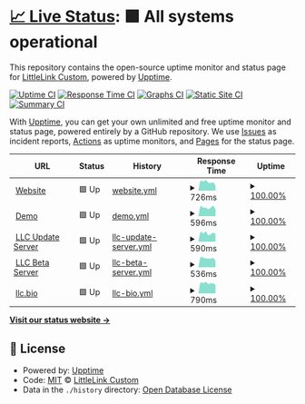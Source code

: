 # [📈 Live Status](https://LittleLink-Custom.github.io/uptime): <!--live status--> **🟩 All systems operational**

This repository contains the open-source uptime monitor and status page for [LittleLink Custom](https://littlelink-custom.com), powered by [Upptime](https://github.com/upptime/upptime).

[![Uptime CI](https://github.com/LittleLink-Custom/uptime/workflows/Uptime%20CI/badge.svg)](https://github.com/LittleLink-Custom/uptime/actions?query=workflow%3A%22Uptime+CI%22)
[![Response Time CI](https://github.com/LittleLink-Custom/uptime/workflows/Response%20Time%20CI/badge.svg)](https://github.com/LittleLink-Custom/uptime/actions?query=workflow%3A%22Response+Time+CI%22)
[![Graphs CI](https://github.com/LittleLink-Custom/uptime/workflows/Graphs%20CI/badge.svg)](https://github.com/LittleLink-Custom/uptime/actions?query=workflow%3A%22Graphs+CI%22)
[![Static Site CI](https://github.com/LittleLink-Custom/uptime/workflows/Static%20Site%20CI/badge.svg)](https://github.com/LittleLink-Custom/uptime/actions?query=workflow%3A%22Static+Site+CI%22)
[![Summary CI](https://github.com/LittleLink-Custom/uptime/workflows/Summary%20CI/badge.svg)](https://github.com/LittleLink-Custom/uptime/actions?query=workflow%3A%22Summary+CI%22)

With [Upptime](https://upptime.js.org), you can get your own unlimited and free uptime monitor and status page, powered entirely by a GitHub repository. We use [Issues](https://github.com/LittleLink-Custom/uptime/issues) as incident reports, [Actions](https://github.com/LittleLink-Custom/uptime/actions) as uptime monitors, and [Pages](https://LittleLink-Custom.github.io/uptime) for the status page.

<!--start: status pages-->
<!-- This summary is generated by Upptime (https://github.com/upptime/upptime) -->
<!-- Do not edit this manually, your changes will be overwritten -->
<!-- prettier-ignore -->
| URL | Status | History | Response Time | Uptime |
| --- | ------ | ------- | ------------- | ------ |
| <img alt="" src="https://icons.duckduckgo.com/ip3/littlelink-custom.com.ico" height="13"> [Website](https://littlelink-custom.com) | 🟩 Up | [website.yml](https://github.com/LittleLink-Custom/uptime/commits/HEAD/history/website.yml) | <details><summary><img alt="Response time graph" src="./graphs/website/response-time-week.png" height="20"> 726ms</summary><br><a href="https://LittleLink-Custom.github.io/uptime/history/website"><img alt="Response time 1215" src="https://img.shields.io/endpoint?url=https%3A%2F%2Fraw.githubusercontent.com%2FLittleLink-Custom%2Fuptime%2FHEAD%2Fapi%2Fwebsite%2Fresponse-time.json"></a><br><a href="https://LittleLink-Custom.github.io/uptime/history/website"><img alt="24-hour response time 414" src="https://img.shields.io/endpoint?url=https%3A%2F%2Fraw.githubusercontent.com%2FLittleLink-Custom%2Fuptime%2FHEAD%2Fapi%2Fwebsite%2Fresponse-time-day.json"></a><br><a href="https://LittleLink-Custom.github.io/uptime/history/website"><img alt="7-day response time 726" src="https://img.shields.io/endpoint?url=https%3A%2F%2Fraw.githubusercontent.com%2FLittleLink-Custom%2Fuptime%2FHEAD%2Fapi%2Fwebsite%2Fresponse-time-week.json"></a><br><a href="https://LittleLink-Custom.github.io/uptime/history/website"><img alt="30-day response time 1215" src="https://img.shields.io/endpoint?url=https%3A%2F%2Fraw.githubusercontent.com%2FLittleLink-Custom%2Fuptime%2FHEAD%2Fapi%2Fwebsite%2Fresponse-time-month.json"></a><br><a href="https://LittleLink-Custom.github.io/uptime/history/website"><img alt="1-year response time 1215" src="https://img.shields.io/endpoint?url=https%3A%2F%2Fraw.githubusercontent.com%2FLittleLink-Custom%2Fuptime%2FHEAD%2Fapi%2Fwebsite%2Fresponse-time-year.json"></a></details> | <details><summary><a href="https://LittleLink-Custom.github.io/uptime/history/website">100.00%</a></summary><a href="https://LittleLink-Custom.github.io/uptime/history/website"><img alt="All-time uptime 98.91%" src="https://img.shields.io/endpoint?url=https%3A%2F%2Fraw.githubusercontent.com%2FLittleLink-Custom%2Fuptime%2FHEAD%2Fapi%2Fwebsite%2Fuptime.json"></a><br><a href="https://LittleLink-Custom.github.io/uptime/history/website"><img alt="24-hour uptime 100.00%" src="https://img.shields.io/endpoint?url=https%3A%2F%2Fraw.githubusercontent.com%2FLittleLink-Custom%2Fuptime%2FHEAD%2Fapi%2Fwebsite%2Fuptime-day.json"></a><br><a href="https://LittleLink-Custom.github.io/uptime/history/website"><img alt="7-day uptime 100.00%" src="https://img.shields.io/endpoint?url=https%3A%2F%2Fraw.githubusercontent.com%2FLittleLink-Custom%2Fuptime%2FHEAD%2Fapi%2Fwebsite%2Fuptime-week.json"></a><br><a href="https://LittleLink-Custom.github.io/uptime/history/website"><img alt="30-day uptime 98.91%" src="https://img.shields.io/endpoint?url=https%3A%2F%2Fraw.githubusercontent.com%2FLittleLink-Custom%2Fuptime%2FHEAD%2Fapi%2Fwebsite%2Fuptime-month.json"></a><br><a href="https://LittleLink-Custom.github.io/uptime/history/website"><img alt="1-year uptime 98.91%" src="https://img.shields.io/endpoint?url=https%3A%2F%2Fraw.githubusercontent.com%2FLittleLink-Custom%2Fuptime%2FHEAD%2Fapi%2Fwebsite%2Fuptime-year.json"></a></details>
| <img alt="" src="https://icons.duckduckgo.com/ip3/demo.littlelink-custom.com.ico" height="13"> [Demo](https://demo.littlelink-custom.com) | 🟩 Up | [demo.yml](https://github.com/LittleLink-Custom/uptime/commits/HEAD/history/demo.yml) | <details><summary><img alt="Response time graph" src="./graphs/demo/response-time-week.png" height="20"> 596ms</summary><br><a href="https://LittleLink-Custom.github.io/uptime/history/demo"><img alt="Response time 1084" src="https://img.shields.io/endpoint?url=https%3A%2F%2Fraw.githubusercontent.com%2FLittleLink-Custom%2Fuptime%2FHEAD%2Fapi%2Fdemo%2Fresponse-time.json"></a><br><a href="https://LittleLink-Custom.github.io/uptime/history/demo"><img alt="24-hour response time 477" src="https://img.shields.io/endpoint?url=https%3A%2F%2Fraw.githubusercontent.com%2FLittleLink-Custom%2Fuptime%2FHEAD%2Fapi%2Fdemo%2Fresponse-time-day.json"></a><br><a href="https://LittleLink-Custom.github.io/uptime/history/demo"><img alt="7-day response time 596" src="https://img.shields.io/endpoint?url=https%3A%2F%2Fraw.githubusercontent.com%2FLittleLink-Custom%2Fuptime%2FHEAD%2Fapi%2Fdemo%2Fresponse-time-week.json"></a><br><a href="https://LittleLink-Custom.github.io/uptime/history/demo"><img alt="30-day response time 1084" src="https://img.shields.io/endpoint?url=https%3A%2F%2Fraw.githubusercontent.com%2FLittleLink-Custom%2Fuptime%2FHEAD%2Fapi%2Fdemo%2Fresponse-time-month.json"></a><br><a href="https://LittleLink-Custom.github.io/uptime/history/demo"><img alt="1-year response time 1084" src="https://img.shields.io/endpoint?url=https%3A%2F%2Fraw.githubusercontent.com%2FLittleLink-Custom%2Fuptime%2FHEAD%2Fapi%2Fdemo%2Fresponse-time-year.json"></a></details> | <details><summary><a href="https://LittleLink-Custom.github.io/uptime/history/demo">100.00%</a></summary><a href="https://LittleLink-Custom.github.io/uptime/history/demo"><img alt="All-time uptime 98.97%" src="https://img.shields.io/endpoint?url=https%3A%2F%2Fraw.githubusercontent.com%2FLittleLink-Custom%2Fuptime%2FHEAD%2Fapi%2Fdemo%2Fuptime.json"></a><br><a href="https://LittleLink-Custom.github.io/uptime/history/demo"><img alt="24-hour uptime 100.00%" src="https://img.shields.io/endpoint?url=https%3A%2F%2Fraw.githubusercontent.com%2FLittleLink-Custom%2Fuptime%2FHEAD%2Fapi%2Fdemo%2Fuptime-day.json"></a><br><a href="https://LittleLink-Custom.github.io/uptime/history/demo"><img alt="7-day uptime 100.00%" src="https://img.shields.io/endpoint?url=https%3A%2F%2Fraw.githubusercontent.com%2FLittleLink-Custom%2Fuptime%2FHEAD%2Fapi%2Fdemo%2Fuptime-week.json"></a><br><a href="https://LittleLink-Custom.github.io/uptime/history/demo"><img alt="30-day uptime 98.97%" src="https://img.shields.io/endpoint?url=https%3A%2F%2Fraw.githubusercontent.com%2FLittleLink-Custom%2Fuptime%2FHEAD%2Fapi%2Fdemo%2Fuptime-month.json"></a><br><a href="https://LittleLink-Custom.github.io/uptime/history/demo"><img alt="1-year uptime 98.97%" src="https://img.shields.io/endpoint?url=https%3A%2F%2Fraw.githubusercontent.com%2FLittleLink-Custom%2Fuptime%2FHEAD%2Fapi%2Fdemo%2Fuptime-year.json"></a></details>
| <img alt="" src="https://icons.duckduckgo.com/ip3/update.littlelink-custom.com.ico" height="13"> [LLC Update Server](https://update.littlelink-custom.com) | 🟩 Up | [llc-update-server.yml](https://github.com/LittleLink-Custom/uptime/commits/HEAD/history/llc-update-server.yml) | <details><summary><img alt="Response time graph" src="./graphs/llc-update-server/response-time-week.png" height="20"> 590ms</summary><br><a href="https://LittleLink-Custom.github.io/uptime/history/llc-update-server"><img alt="Response time 589" src="https://img.shields.io/endpoint?url=https%3A%2F%2Fraw.githubusercontent.com%2FLittleLink-Custom%2Fuptime%2FHEAD%2Fapi%2Fllc-update-server%2Fresponse-time.json"></a><br><a href="https://LittleLink-Custom.github.io/uptime/history/llc-update-server"><img alt="24-hour response time 539" src="https://img.shields.io/endpoint?url=https%3A%2F%2Fraw.githubusercontent.com%2FLittleLink-Custom%2Fuptime%2FHEAD%2Fapi%2Fllc-update-server%2Fresponse-time-day.json"></a><br><a href="https://LittleLink-Custom.github.io/uptime/history/llc-update-server"><img alt="7-day response time 590" src="https://img.shields.io/endpoint?url=https%3A%2F%2Fraw.githubusercontent.com%2FLittleLink-Custom%2Fuptime%2FHEAD%2Fapi%2Fllc-update-server%2Fresponse-time-week.json"></a><br><a href="https://LittleLink-Custom.github.io/uptime/history/llc-update-server"><img alt="30-day response time 589" src="https://img.shields.io/endpoint?url=https%3A%2F%2Fraw.githubusercontent.com%2FLittleLink-Custom%2Fuptime%2FHEAD%2Fapi%2Fllc-update-server%2Fresponse-time-month.json"></a><br><a href="https://LittleLink-Custom.github.io/uptime/history/llc-update-server"><img alt="1-year response time 589" src="https://img.shields.io/endpoint?url=https%3A%2F%2Fraw.githubusercontent.com%2FLittleLink-Custom%2Fuptime%2FHEAD%2Fapi%2Fllc-update-server%2Fresponse-time-year.json"></a></details> | <details><summary><a href="https://LittleLink-Custom.github.io/uptime/history/llc-update-server">100.00%</a></summary><a href="https://LittleLink-Custom.github.io/uptime/history/llc-update-server"><img alt="All-time uptime 100.00%" src="https://img.shields.io/endpoint?url=https%3A%2F%2Fraw.githubusercontent.com%2FLittleLink-Custom%2Fuptime%2FHEAD%2Fapi%2Fllc-update-server%2Fuptime.json"></a><br><a href="https://LittleLink-Custom.github.io/uptime/history/llc-update-server"><img alt="24-hour uptime 100.00%" src="https://img.shields.io/endpoint?url=https%3A%2F%2Fraw.githubusercontent.com%2FLittleLink-Custom%2Fuptime%2FHEAD%2Fapi%2Fllc-update-server%2Fuptime-day.json"></a><br><a href="https://LittleLink-Custom.github.io/uptime/history/llc-update-server"><img alt="7-day uptime 100.00%" src="https://img.shields.io/endpoint?url=https%3A%2F%2Fraw.githubusercontent.com%2FLittleLink-Custom%2Fuptime%2FHEAD%2Fapi%2Fllc-update-server%2Fuptime-week.json"></a><br><a href="https://LittleLink-Custom.github.io/uptime/history/llc-update-server"><img alt="30-day uptime 100.00%" src="https://img.shields.io/endpoint?url=https%3A%2F%2Fraw.githubusercontent.com%2FLittleLink-Custom%2Fuptime%2FHEAD%2Fapi%2Fllc-update-server%2Fuptime-month.json"></a><br><a href="https://LittleLink-Custom.github.io/uptime/history/llc-update-server"><img alt="1-year uptime 100.00%" src="https://img.shields.io/endpoint?url=https%3A%2F%2Fraw.githubusercontent.com%2FLittleLink-Custom%2Fuptime%2FHEAD%2Fapi%2Fllc-update-server%2Fuptime-year.json"></a></details>
| <img alt="" src="https://icons.duckduckgo.com/ip3/beta.littlelink-custom.com.ico" height="13"> [LLC Beta Server](https://beta.littlelink-custom.com) | 🟩 Up | [llc-beta-server.yml](https://github.com/LittleLink-Custom/uptime/commits/HEAD/history/llc-beta-server.yml) | <details><summary><img alt="Response time graph" src="./graphs/llc-beta-server/response-time-week.png" height="20"> 536ms</summary><br><a href="https://LittleLink-Custom.github.io/uptime/history/llc-beta-server"><img alt="Response time 580" src="https://img.shields.io/endpoint?url=https%3A%2F%2Fraw.githubusercontent.com%2FLittleLink-Custom%2Fuptime%2FHEAD%2Fapi%2Fllc-beta-server%2Fresponse-time.json"></a><br><a href="https://LittleLink-Custom.github.io/uptime/history/llc-beta-server"><img alt="24-hour response time 408" src="https://img.shields.io/endpoint?url=https%3A%2F%2Fraw.githubusercontent.com%2FLittleLink-Custom%2Fuptime%2FHEAD%2Fapi%2Fllc-beta-server%2Fresponse-time-day.json"></a><br><a href="https://LittleLink-Custom.github.io/uptime/history/llc-beta-server"><img alt="7-day response time 536" src="https://img.shields.io/endpoint?url=https%3A%2F%2Fraw.githubusercontent.com%2FLittleLink-Custom%2Fuptime%2FHEAD%2Fapi%2Fllc-beta-server%2Fresponse-time-week.json"></a><br><a href="https://LittleLink-Custom.github.io/uptime/history/llc-beta-server"><img alt="30-day response time 580" src="https://img.shields.io/endpoint?url=https%3A%2F%2Fraw.githubusercontent.com%2FLittleLink-Custom%2Fuptime%2FHEAD%2Fapi%2Fllc-beta-server%2Fresponse-time-month.json"></a><br><a href="https://LittleLink-Custom.github.io/uptime/history/llc-beta-server"><img alt="1-year response time 580" src="https://img.shields.io/endpoint?url=https%3A%2F%2Fraw.githubusercontent.com%2FLittleLink-Custom%2Fuptime%2FHEAD%2Fapi%2Fllc-beta-server%2Fresponse-time-year.json"></a></details> | <details><summary><a href="https://LittleLink-Custom.github.io/uptime/history/llc-beta-server">100.00%</a></summary><a href="https://LittleLink-Custom.github.io/uptime/history/llc-beta-server"><img alt="All-time uptime 100.00%" src="https://img.shields.io/endpoint?url=https%3A%2F%2Fraw.githubusercontent.com%2FLittleLink-Custom%2Fuptime%2FHEAD%2Fapi%2Fllc-beta-server%2Fuptime.json"></a><br><a href="https://LittleLink-Custom.github.io/uptime/history/llc-beta-server"><img alt="24-hour uptime 100.00%" src="https://img.shields.io/endpoint?url=https%3A%2F%2Fraw.githubusercontent.com%2FLittleLink-Custom%2Fuptime%2FHEAD%2Fapi%2Fllc-beta-server%2Fuptime-day.json"></a><br><a href="https://LittleLink-Custom.github.io/uptime/history/llc-beta-server"><img alt="7-day uptime 100.00%" src="https://img.shields.io/endpoint?url=https%3A%2F%2Fraw.githubusercontent.com%2FLittleLink-Custom%2Fuptime%2FHEAD%2Fapi%2Fllc-beta-server%2Fuptime-week.json"></a><br><a href="https://LittleLink-Custom.github.io/uptime/history/llc-beta-server"><img alt="30-day uptime 100.00%" src="https://img.shields.io/endpoint?url=https%3A%2F%2Fraw.githubusercontent.com%2FLittleLink-Custom%2Fuptime%2FHEAD%2Fapi%2Fllc-beta-server%2Fuptime-month.json"></a><br><a href="https://LittleLink-Custom.github.io/uptime/history/llc-beta-server"><img alt="1-year uptime 100.00%" src="https://img.shields.io/endpoint?url=https%3A%2F%2Fraw.githubusercontent.com%2FLittleLink-Custom%2Fuptime%2FHEAD%2Fapi%2Fllc-beta-server%2Fuptime-year.json"></a></details>
| <img alt="" src="https://icons.duckduckgo.com/ip3/llc.bio.ico" height="13"> [llc.bio](https://llc.bio) | 🟩 Up | [llc-bio.yml](https://github.com/LittleLink-Custom/uptime/commits/HEAD/history/llc-bio.yml) | <details><summary><img alt="Response time graph" src="./graphs/llc-bio/response-time-week.png" height="20"> 790ms</summary><br><a href="https://LittleLink-Custom.github.io/uptime/history/llc-bio"><img alt="Response time 1257" src="https://img.shields.io/endpoint?url=https%3A%2F%2Fraw.githubusercontent.com%2FLittleLink-Custom%2Fuptime%2FHEAD%2Fapi%2Fllc-bio%2Fresponse-time.json"></a><br><a href="https://LittleLink-Custom.github.io/uptime/history/llc-bio"><img alt="24-hour response time 660" src="https://img.shields.io/endpoint?url=https%3A%2F%2Fraw.githubusercontent.com%2FLittleLink-Custom%2Fuptime%2FHEAD%2Fapi%2Fllc-bio%2Fresponse-time-day.json"></a><br><a href="https://LittleLink-Custom.github.io/uptime/history/llc-bio"><img alt="7-day response time 790" src="https://img.shields.io/endpoint?url=https%3A%2F%2Fraw.githubusercontent.com%2FLittleLink-Custom%2Fuptime%2FHEAD%2Fapi%2Fllc-bio%2Fresponse-time-week.json"></a><br><a href="https://LittleLink-Custom.github.io/uptime/history/llc-bio"><img alt="30-day response time 1257" src="https://img.shields.io/endpoint?url=https%3A%2F%2Fraw.githubusercontent.com%2FLittleLink-Custom%2Fuptime%2FHEAD%2Fapi%2Fllc-bio%2Fresponse-time-month.json"></a><br><a href="https://LittleLink-Custom.github.io/uptime/history/llc-bio"><img alt="1-year response time 1257" src="https://img.shields.io/endpoint?url=https%3A%2F%2Fraw.githubusercontent.com%2FLittleLink-Custom%2Fuptime%2FHEAD%2Fapi%2Fllc-bio%2Fresponse-time-year.json"></a></details> | <details><summary><a href="https://LittleLink-Custom.github.io/uptime/history/llc-bio">100.00%</a></summary><a href="https://LittleLink-Custom.github.io/uptime/history/llc-bio"><img alt="All-time uptime 98.98%" src="https://img.shields.io/endpoint?url=https%3A%2F%2Fraw.githubusercontent.com%2FLittleLink-Custom%2Fuptime%2FHEAD%2Fapi%2Fllc-bio%2Fuptime.json"></a><br><a href="https://LittleLink-Custom.github.io/uptime/history/llc-bio"><img alt="24-hour uptime 100.00%" src="https://img.shields.io/endpoint?url=https%3A%2F%2Fraw.githubusercontent.com%2FLittleLink-Custom%2Fuptime%2FHEAD%2Fapi%2Fllc-bio%2Fuptime-day.json"></a><br><a href="https://LittleLink-Custom.github.io/uptime/history/llc-bio"><img alt="7-day uptime 100.00%" src="https://img.shields.io/endpoint?url=https%3A%2F%2Fraw.githubusercontent.com%2FLittleLink-Custom%2Fuptime%2FHEAD%2Fapi%2Fllc-bio%2Fuptime-week.json"></a><br><a href="https://LittleLink-Custom.github.io/uptime/history/llc-bio"><img alt="30-day uptime 98.98%" src="https://img.shields.io/endpoint?url=https%3A%2F%2Fraw.githubusercontent.com%2FLittleLink-Custom%2Fuptime%2FHEAD%2Fapi%2Fllc-bio%2Fuptime-month.json"></a><br><a href="https://LittleLink-Custom.github.io/uptime/history/llc-bio"><img alt="1-year uptime 98.98%" src="https://img.shields.io/endpoint?url=https%3A%2F%2Fraw.githubusercontent.com%2FLittleLink-Custom%2Fuptime%2FHEAD%2Fapi%2Fllc-bio%2Fuptime-year.json"></a></details>

<!--end: status pages-->

[**Visit our status website →**](https://LittleLink-Custom.github.io/uptime)

## 📄 License

- Powered by: [Upptime](https://github.com/upptime/upptime)
- Code: [MIT](./LICENSE) © [LittleLink Custom](https://littlelink-custom.com)
- Data in the `./history` directory: [Open Database License](https://opendatacommons.org/licenses/odbl/1-0/)
